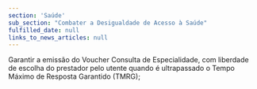 ```yaml
---
section: 'Saúde'
sub_section: "Combater a Desigualdade de Acesso à Saúde"
fulfilled_date: null
links_to_news_articles: null
---
```


Garantir a emissão do Voucher Consulta de Especialidade, com liberdade de escolha do prestador pelo utente quando é ultrapassado o Tempo Máximo de Resposta Garantido (TMRG);